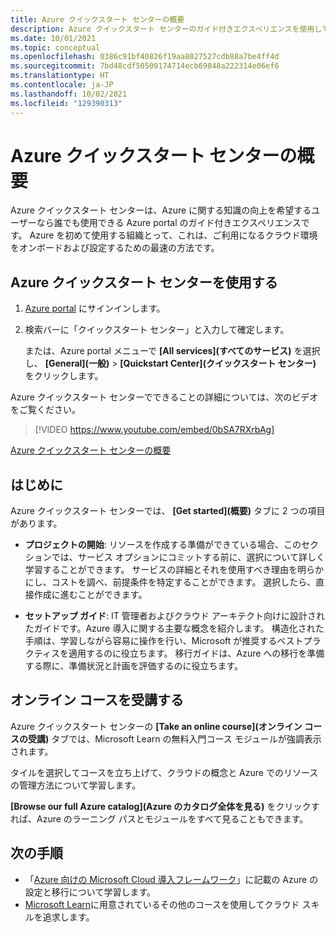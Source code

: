 ```yaml
---
title: Azure クイックスタート センターの概要
description: Azure クイックスタート センターのガイド付きエクスペリエンスを使用して、Azure の使用を開始します。 セットアップ、移行、およびイノベーションについて説明します。
ms.date: 10/01/2021
ms.topic: conceptual
ms.openlocfilehash: 0386c91bf40826f19aa8027527cdb88a7be4ff4d
ms.sourcegitcommit: 7bd48cdf50509174714ecb69848a222314e06ef6
ms.translationtype: HT
ms.contentlocale: ja-JP
ms.lasthandoff: 10/02/2021
ms.locfileid: "129390313"
---
```

# <a name="get-started-with-the-azure-quickstart-center"></a>Azure クイックスタート センターの概要

Azure クイックスタート センターは、Azure に関する知識の向上を希望するユーザーなら誰でも使用できる Azure portal のガイド付きエクスペリエンスです。 Azure を初めて使用する組織とって、これは、ご利用になるクラウド環境をオンボードおよび設定するための最速の方法です。

## <a name="use-azure-quickstart-center"></a>Azure クイックスタート センターを使用する

1. [Azure portal](https://portal.azure.com) にサインインします。

1. 検索バーに「クイックスタート センター」と入力して確定します。

   または、Azure portal メニューで **[All services]\(すべてのサービス\)** を選択し、 **[General]\(一般\)**  >  **[Quickstart Center]\(クイックスタート センター\)** をクリックします。

Azure クイックスタート センターでできることの詳細については、次のビデオをご覧ください。
> [!VIDEO https://www.youtube.com/embed/0bSA7RXrbAg]

[Azure クイックスタート センターの概要](https://www.youtube.com/watch?v=0bSA7RXrbAg)

## <a name="get-started"></a>はじめに

Azure クイックスタート センターでは、 **[Get started]\(概要\)** タブに 2 つの項目があります。

* **プロジェクトの開始**: リソースを作成する準備ができている場合、このセクションでは、サービス オプションにコミットする前に、選択について詳しく学習することができます。 サービスの詳細とそれを使用すべき理由を明らかにし、コストを調べ、前提条件を特定することができます。 選択したら、直接作成に進むことができます。

* **セットアップ ガイド**: IT 管理者およびクラウド アーキテクト向けに設計されたガイドです。Azure 導入に関する主要な概念を紹介します。 構造化された手順は、学習しながら容易に操作を行い、Microsoft が推奨するベストプラクティスを適用するのに役立ちます。 移行ガイドは、Azure への移行を準備する際に、準備状況と計画を評価するのに役立ちます。

## <a name="take-an-online-course"></a>オンライン コースを受講する

Azure クイックスタート センターの **[Take an online course]\(オンライン コースの受講\)** タブでは、Microsoft Learn の無料入門コース モジュールが強調表示されます。

タイルを選択してコースを立ち上げて、クラウドの概念と Azure でのリソースの管理方法について学習します。

**[Browse our full Azure catalog]\(Azure のカタログ全体を見る\)** をクリックすれば、Azure のラーニング パスとモジュールをすべて見ることもできます。  

## <a name="next-steps"></a>次の手順

* 「[Azure 向けの Microsoft Cloud 導入フレームワーク](/azure/architecture/cloud-adoption/)」に記載の Azure の設定と移行について学習します。
* [Microsoft Learn](/learn/azure/)に用意されているその他のコースを使用してクラウド スキルを追求します。
